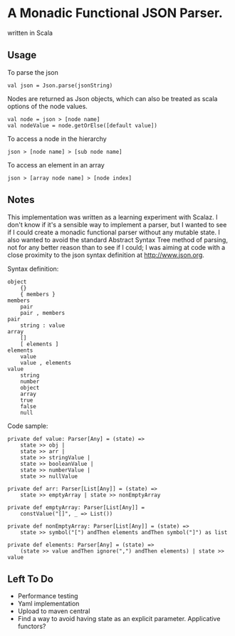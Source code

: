 A Monadic Functional JSON Parser.  
==
written in Scala

Usage
--

To parse the json

~~~~
val json = Json.parse(jsonString)
~~~~

Nodes are returned as Json objects, which can also be treated as scala options of the node values.

~~~~
val node = json > [node name]
val nodeValue = node.getOrElse([default value])
~~~~

To access a node in the hierarchy

~~~~
json > [node name] > [sub node name]
~~~~

To access an element in an array

~~~~
json > [array node name] > [node index]
~~~~


Notes
--

This implementation was written as a learning experiment with Scalaz. I don't know if it's a sensible way to implement a parser, but I wanted to see if I could create a monadic functional parser without any mutable state. I also wanted to avoid the standard Abstract Syntax Tree method of parsing, not for any better reason than to see if I could; I was aiming at code with a close proximity to the json syntax definition at http://www.json.org.

Syntax definition:

~~~~
object
    {}
    { members }
members
    pair
    pair , members
pair
    string : value
array
    []
    [ elements ]
elements
    value 
    value , elements
value
    string
    number
    object
    array
    true
    false
    null
~~~~

Code sample:

~~~~
private def value: Parser[Any] = (state) =>
    state >> obj |
    state >> arr |
    state >> stringValue |
    state >> booleanValue |
    state >> numberValue |
    state >> nullValue

private def arr: Parser[List[Any]] = (state) =>
    state >> emptyArray | state >> nonEmptyArray

private def emptyArray: Parser[List[Any]] =
    constValue("[]", _ => List())

private def nonEmptyArray: Parser[List[Any]] = (state) =>
    state >> symbol("[") andThen elements andThen symbol("]") as list

private def elements: Parser[Any] = (state) =>
    (state >> value andThen ignore(",") andThen elements) | state >> value
~~~~

Left To Do
--

- Performance testing
- Yaml implementation
- Upload to maven central
- Find a way to avoid having state as an explicit parameter. Applicative functors?



